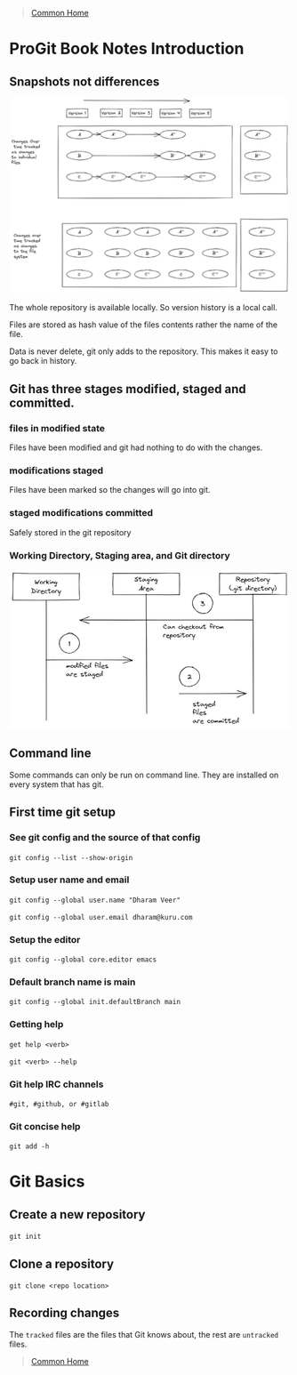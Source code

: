 >[Common Home](../README.md)
 
# ProGit Book Notes Introduction
 
## Snapshots not differences

![Snapshots not differences](../assets/diagrams/SnapshotsVsChangesToFiles.png)

The whole repository is available locally.
So version history is a local call.

Files are stored as hash value of the files contents rather the name of the file.

Data is never delete, git only adds to the repository.
This makes it easy to go back in history.

## Git has three stages modified, staged and committed.

### files in modified state
Files have been modified and git had nothing to do with the changes.

### modifications staged
Files have been marked so the changes will go into git.


### staged modifications committed
Safely stored in the git repository

### Working Directory, Staging area, and Git directory

![Working Directory, Staging area, and Git directory](../assets/diagrams/WorkingTreeStagingAreaGitDirectory.png)


## Command line 

Some commands can only be run on command line.
They are installed on every system that has git.

## First time git setup

### See git config and the source of that config

`git config --list --show-origin`


### Setup user name and email

`git config --global user.name "Dharam Veer"`

`git config --global user.email dharam@kuru.com`

### Setup the editor

`git config --global core.editor emacs`

### Default branch name is **main**

 `git config --global init.defaultBranch main`

### Getting help

`get help <verb>`

`git <verb> --help`

### Git help IRC channels

 `#git, #github, or #gitlab`

### Git concise help

`git add -h`

# Git Basics

## Create a new repository

`git init`

## Clone a repository

`git clone <repo location>`

## Recording changes

The `tracked` files are the files that Git knows about, the rest are `untracked` files.





 
>[Common Home](../README.md)